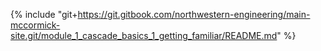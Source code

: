 {% include "git+https://git.gitbook.com/northwestern-engineering/main-mccormick-site.git/module_1_cascade_basics_1_getting_familiar/README.md" %}